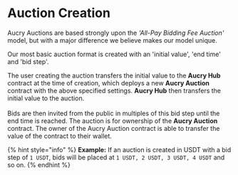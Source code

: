 # Auction Creation

Aucry Auctions are based strongly upon the _'All-Pay Bidding Fee Auction'_ model, but with a major difference we believe makes our model unique.&#x20;

Our most basic auction format is created with an 'initial value', 'end time' and 'bid step'.&#x20;

The user creating the auction transfers the initial value to the **Aucry Hub** contract at the time of creation, which deploys a new **Aucry Auction** contract with the above specified settings. **Aucry Hub** then transfers the initial value to the auction.\
\
Bids are then invited from the public in multiples of this bid step until the end time is reached. The auction is for ownership of the **Aucry Auction** contract. The owner of the Aucry Auction contract is able to transfer the value of the contract to their wallet.

{% hint style="info" %}
**Example:** If an auction is created in USDT with a bid step of `1 USDT`, bids will be placed at `1 USDT, 2 USDT, 3 USDT, 4 USDT` and so on.
{% endhint %}
